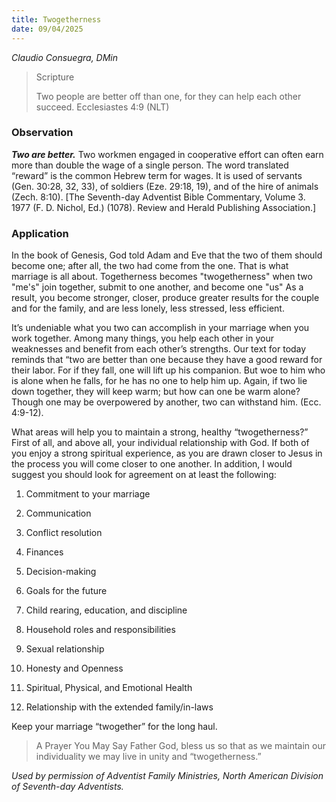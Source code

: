 ```yaml
---
title: Twogetherness
date: 09/04/2025
---
```


_Claudio Consuegra, DMin_

> <p>Scripture</p>
> Two people are better off than one, for they can help each other succeed. Ecclesiastes 4:9 (NLT)

### Observation

_**Two are better.**_ Two workmen engaged in cooperative effort can often earn more than double the wage of a single person. The word translated “reward” is the common Hebrew term for wages. It is used of servants (Gen. 30:28, 32, 33), of soldiers (Eze. 29:18, 19), and of the hire of animals (Zech. 8:10). [The Seventh-day Adventist Bible Commentary, Volume 3. 1977 (F. D. Nichol, Ed.) (1078). Review and Herald Publishing Association.]

### Application

In the book of Genesis, God told Adam and Eve that the two of them should become one; after all, the two had come from the one. That is what marriage is all about. Togetherness becomes "twogetherness" when two "me's" join together, submit to one another, and become one "us" As a result, you become stronger, closer, produce greater results for the couple and for the family, and are less lonely, less stressed, less efficient.

It’s undeniable what you two can accomplish in your marriage when you work together. Among many things, you help each other in your weaknesses and benefit from each other’s strengths. Our text for today reminds that “two are better than one because they have a good reward for their labor. For if they fall, one will lift up his companion. But woe to him who is alone when he falls, for he has no one to help him up. Again, if two lie down together, they will keep warm; but how can one be warm alone? Though one may be overpowered by another, two can withstand him. (Ecc. 4:9-12).

What areas will help you to maintain a strong, healthy “twogetherness?” First of all, and above all, your individual relationship with God. If both of you enjoy a strong spiritual experience, as you are drawn closer to Jesus in the process you will come closer to one another. In addition, I would suggest you should look for agreement on at least the following:

1. Commitment to your marriage

2. Communication

3. Conflict resolution

4. Finances

5. Decision-making

6. Goals for the future

7. Child rearing, education, and discipline

8. Household roles and responsibilities

9. Sexual relationship

10. Honesty and Openness

11. Spiritual, Physical, and Emotional Health

12. Relationship with the extended family/in-laws

Keep your marriage “twogether” for the long haul.

> <callout>A Prayer You May Say</callout>
> Father God, bless us so that as we maintain our individuality we may live in unity and “twogetherness.”

_Used by permission of Adventist Family Ministries, North American Division of Seventh-day Adventists._